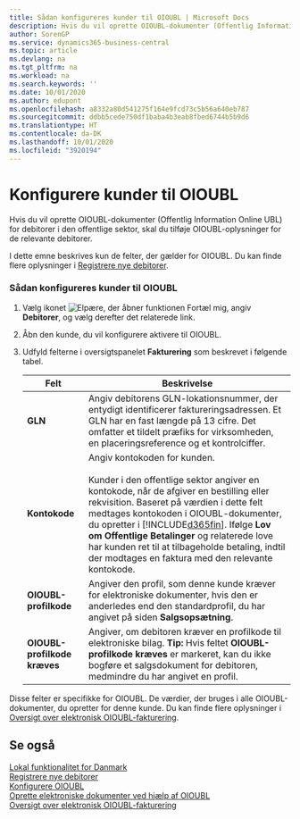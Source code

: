 ```yaml
---
title: Sådan konfigureres kunder til OIOUBL | Microsoft Docs
description: Hvis du vil oprette OIOUBL-dokumenter (Offentlig Information Online UBL) for debitorer i den offentlige sektor, skal du tilføje OIOUBL-oplysninger for de relevante debitorer.
author: SorenGP
ms.service: dynamics365-business-central
ms.topic: article
ms.devlang: na
ms.tgt_pltfrm: na
ms.workload: na
ms.search.keywords: ''
ms.date: 10/01/2020
ms.author: edupont
ms.openlocfilehash: a8332a80d541275f164e9fcd73c5b56a640eb787
ms.sourcegitcommit: ddbb5cede750df1baba4b3eab8fbed6744b5b9d6
ms.translationtype: HT
ms.contentlocale: da-DK
ms.lasthandoff: 10/01/2020
ms.locfileid: "3920194"
---
```

# <a name="set-up-customers-for-oioubl"></a>Konfigurere kunder til OIOUBL
Hvis du vil oprette OIOUBL-dokumenter (Offentlig Information Online UBL) for debitorer i den offentlige sektor, skal du tilføje OIOUBL-oplysninger for de relevante debitorer.  

 I dette emne beskrives kun de felter, der gælder for OIOUBL. Du kan finde flere oplysninger i [Registrere nye debitorer](../../sales-how-register-new-customers.md).  

### <a name="to-set-up-customers-for-oioubl"></a>Sådan konfigureres kunder til OIOUBL  

1.  Vælg ikonet ![Elpære, der åbner funktionen Fortæl mig](../../media/ui-search/search_small.png "Fortæl mig, hvad du vil foretage dig"), angiv **Debitorer**, og vælg derefter det relaterede link.  
2.  Åbn den kunde, du vil konfigurere aktivere til OIOUBL.  
3.  Udfyld felterne i oversigtspanelet **Fakturering** som beskrevet i følgende tabel.  

    |Felt|Beskrivelse|  
    |---------------------------------|---------------------------------------|  
    |**GLN**|Angiv debitorens GLN-lokationsnummer, der entydigt identificerer faktureringsadressen. Et GLN har en fast længde på 13 cifre. Det omfatter et tildelt præfiks for virksomheden, en placeringsreference og et kontrolciffer.|  
    |**Kontokode**|Angiv kontokoden for kunden.<br /><br /> Kunder i den offentlige sektor angiver en kontokode, når de afgiver en bestilling eller rekvisition. Baseret på værdien i dette felt medtages kontokoden i OIOUBL-dokumenter, du opretter i [!INCLUDE[d365fin](../../includes/d365fin_md.md)]. Ifølge **Lov om Offentlige Betalinger** og relaterede love har kunden ret til at tilbageholde betaling, indtil der modtages en faktura med den relevante kontokode.|  
    |**OIOUBL-profilkode**|Angiver den profil, som denne kunde kræver for elektroniske dokumenter, hvis den er anderledes end den standardprofil, du har angivet på siden **Salgsopsætning**.|  
    |**OIOUBL-profilkode kræves**|Angiver, om debitoren kræver en profilkode til elektroniske bilag. **Tip:** Hvis feltet **OIOUBL-profilkode kræves** er markeret, kan du ikke bogføre et salgsdokument for debitoren, medmindre du har angivet en profil.|  

 Disse felter er specifikke for OIOUBL. De værdier, der bruges i alle OIOUBL-dokumenter, du opretter for denne kunde. Du kan finde flere oplysninger i [Oversigt over elektronisk OIOUBL-fakturering](oioubl-electronic-invoicing-overview.md).  

## <a name="see-also"></a>Se også  
[Lokal funktionalitet for Danmark](denmark-local-functionality.md)  
[Registrere nye debitorer](../../sales-how-register-new-customers.md)   
[Konfigurere OIOUBL](how-to-set-up-oioubl.md)   
[Oprette elektroniske dokumenter ved hjælp af OIOUBL](how-to-create-electronic-documents-by-using-oioubl.md)   
[Oversigt over elektronisk OIOUBL-fakturering](oioubl-electronic-invoicing-overview.md)  

